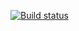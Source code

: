 [![Build status](https://ci.appveyor.com/api/projects/status/wcanjlwob1266p2i?svg=true)](https://ci.appveyor.com/project/MarinaMatvienko/uitest)
